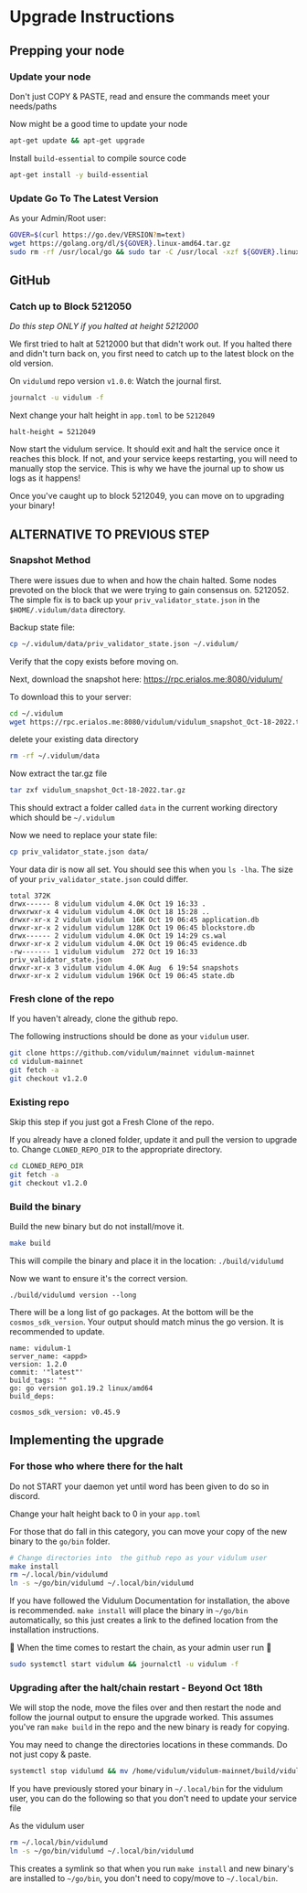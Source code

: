 # Upgrade Instructions

## Prepping your node

### Update your node

Don't just COPY & PASTE, read and ensure the commands meet your needs/paths

Now might be a good time to update your node

```bash
apt-get update && apt-get upgrade
```

Install `build-essential` to compile source code

```bash
apt-get install -y build-essential
```

### Update Go To The Latest Version

As your Admin/Root user:

```bash
GOVER=$(curl https://go.dev/VERSION?m=text)
wget https://golang.org/dl/${GOVER}.linux-amd64.tar.gz
sudo rm -rf /usr/local/go && sudo tar -C /usr/local -xzf ${GOVER}.linux-amd64.tar.gz
```

## GitHub

### Catch up to Block 5212050

*Do this step ONLY if you halted at height 5212000*

We first tried to halt at 5212000 but that didn't work out.  If you halted there and didn't turn back on, you first need to catch up to the latest block on the old version.

On `vidulumd` repo version `v1.0.0`:
Watch the journal first.
```bash
journalct -u vidulum -f
```

Next change your halt height in `app.toml` to be `5212049`
```
halt-height = 5212049
```

Now start the vidulum service.  It should exit and halt the service once it reaches this block.  If not, and your service keeps restarting, you will need to manually stop the service.
This is why we have the journal up to show us logs as it happens!

Once you've caught up to block 5212049, you can move on to upgrading your binary!

## ALTERNATIVE TO PREVIOUS STEP
### Snapshot Method

There were issues due to when and how the chain halted.  Some nodes prevoted on the block that we were trying to gain consensus on.  5212052.
The simple fix is to back up your `priv_validator_state.json` in the `$HOME/.vidulum/data` directory.

Backup state file:
```bash
cp ~/.vidulum/data/priv_validator_state.json ~/.vidulum/
```
Verify that the copy exists before moving on.

Next, download the snapshot here:
https://rpc.erialos.me:8080/vidulum/

To download this to your server:
```bash
cd ~/.vidulum
wget https://rpc.erialos.me:8080/vidulum/vidulum_snapshot_Oct-18-2022.tar.gz
```

delete your existing data directory
```bash
rm -rf ~/.vidulum/data
```

Now extract the tar.gz file
```bash
tar zxf vidulum_snapshot_Oct-18-2022.tar.gz
```

This should extract a folder called `data` in the current working directory which should be `~/.vidulum`

Now we need to replace your state file:
```bash
cp priv_validator_state.json data/
```

Your data dir is now all set.  You should see this when you `ls -lha`.  The size of your `priv_validator_state.json` could differ.
```
total 372K
drwx------ 8 vidulum vidulum 4.0K Oct 19 16:33 .
drwxrwxr-x 4 vidulum vidulum 4.0K Oct 18 15:28 ..
drwxr-xr-x 2 vidulum vidulum  16K Oct 19 06:45 application.db
drwxr-xr-x 2 vidulum vidulum 128K Oct 19 06:45 blockstore.db
drwx------ 2 vidulum vidulum 4.0K Oct 19 14:29 cs.wal
drwxr-xr-x 2 vidulum vidulum 4.0K Oct 19 06:45 evidence.db
-rw------- 1 vidulum vidulum  272 Oct 19 16:33 priv_validator_state.json
drwxr-xr-x 3 vidulum vidulum 4.0K Aug  6 19:54 snapshots
drwxr-xr-x 2 vidulum vidulum 196K Oct 19 06:45 state.db
```

### Fresh clone of the repo
If you haven't already, clone the github repo.

The following instructions should be done as your `vidulum` user.

```bash
git clone https://github.com/vidulum/mainnet vidulum-mainnet
cd vidulum-mainnet
git fetch -a
git checkout v1.2.0
```

### Existing repo

Skip this step if you just got a Fresh Clone of the repo.

If you already have a cloned folder, update it and pull the version to upgrade to. Change `CLONED_REPO_DIR` to the appropriate directory.

```bash
cd CLONED_REPO_DIR
git fetch -a
git checkout v1.2.0
```

### Build the binary

Build the new binary but do not install/move it.

```bash
make build
```

This will compile the binary and place it in the location: `./build/vidulumd`

Now we want to ensure it's the correct version.

```
./build/vidulumd version --long
```

There will be a long list of go packages. At the bottom will be the `cosmos_sdk_version`.  Your output should match minus the go version.  It is recommended to update.

```
name: vidulum-1
server_name: <appd>
version: 1.2.0
commit: '"latest"'
build_tags: ""
go: go version go1.19.2 linux/amd64
build_deps:

cosmos_sdk_version: v0.45.9
```

## Implementing the upgrade

### For those who where there for the halt

Do not START your daemon yet until word has been given to do so in discord.

Change your halt height back to 0 in your `app.toml`

For those that do fall in this category, you can move your copy of the new binary to the `go/bin` folder.

```bash
# Change directories into  the github repo as your vidulum user
make install
rm ~/.local/bin/vidulumd
ln -s ~/go/bin/vidulumd ~/.local/bin/vidulumd
```

If you have followed the Vidulum Documentation for installation, the above is recommended.  `make install` will place the binary in `~/go/bin` automatically, so this just creates a link to the defined location from the installation instructions.

:stop_sign:	When the time comes to restart the chain, as your admin user run :stop_sign:

```bash
sudo systemctl start vidulum && journalctl -u vidulum -f
```

### Upgrading after the halt/chain restart - Beyond Oct 18th

We will stop the node, move the files over and then restart the node and follow the journal output to ensure the upgrade worked.  This assumes you've ran `make build` in the repo and the new binary is ready for copying.

You may need to change the directories locations in these commands.  Do not just copy & paste.

```bash
systemctl stop vidulumd && mv /home/vidulum/vidulum-mainnet/build/vidulumd /home/vidulum/go/bin/vidulumd && systemctl start vidulum && journalctl -u vidulum -f
```

If you have previously stored your binary in `~/.local/bin` for the vidulum user, you can do the following so that you don't need to update your service file

As the vidulum user
```bash
rm ~/.local/bin/vidulumd
ln -s ~/go/bin/vidulumd ~/.local/bin/vidulumd
```

This creates a symlink so that when you run `make install` and new binary's are installed to `~/go/bin`, you don't need to copy/move to `~/.local/bin`.

